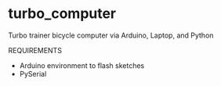 turbo_computer
==============

Turbo trainer bicycle computer via Arduino, Laptop, and Python

REQUIREMENTS
- Arduino environment to flash sketches
- PySerial

